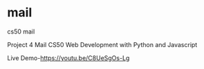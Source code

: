 # mail
cs50 mail 

Project 4 Mail CS50 Web Development with Python and Javascript

Live Demo-https://youtu.be/C8UeSgOs-Lg
